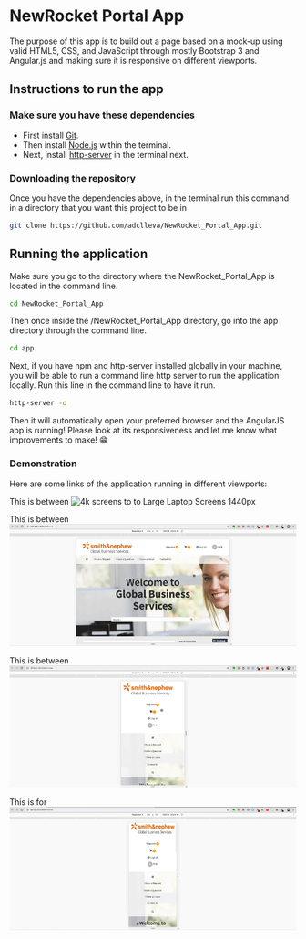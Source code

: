 # NewRocket Portal App

The purpose of this app is to build out a page based on a mock-up using valid HTML5, CSS, and JavaScript through mostly
Bootstrap 3 and Angular.js and making sure it is responsive on different viewports.

## Instructions to run the app

### Make sure you have these dependencies
- First install [Git](https://git-scm.com/download).
- Then install [Node.js](https://nodejs.org/en/download/current/) within the terminal.
- Next, install [http-server](https://www.npmjs.com/package/http-server) in the terminal next.

### Downloading the repository

Once you have the dependencies above, in the terminal run this command in a directory that you want this project to be in
``` bash
git clone https://github.com/adclleva/NewRocket_Portal_App.git
```

## Running the application

Make sure you go to the directory where the NewRocket_Portal_App is located in the command line.
``` bash
cd NewRocket_Portal_App
```

Then once inside the /NewRocket_Portal_App directory, go into the app directory through the command line.
``` bash
cd app
```

Next, if you have npm and http-server installed globally in your machine, you will be able to run a command line http server to run the application locally. Run this line in the command line to have it run.
``` bash
http-server -o
```

Then it will automatically open your preferred browser and the AngularJS app is running!
Please look at its responsiveness and let me know what improvements to make! :grin:

### Demonstration

Here are some links of the application running in different viewports:

This is between ![4k screens to to Large Laptop Screens 1440px](4k-screens-to-Large-Laptop.gif)

This is between ![Normal Laptop Screens 1024px to to Tablet Screens 768px](Normal-Laptop-to-Tablet-Screens.gif)

This is between ![Large Mobile Screens 425px to to Medium Screens 375px](Medium-Screens-Large-Mobile.gif)

This is for ![Small Mobile Screens 320px](Small-Mobile-Screens.gif)
